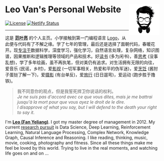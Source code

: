 # Leo Van's Personal Website <img src="static/images/web/icon-192x192.png" align="right" alt="logo" height = "100" style = "border: none; float: right;">

[![License](https://img.shields.io/badge/license-CC%20BY--NC--SA%204.0-blue.svg)](LICENSE)
[![Netlify Status](https://img.shields.io/netlify/31711b31-e001-4d26-95d3-695f6cd58039)](https://app.netlify.com/sites/leovan/deploys)

---

这是 [**范叶亮**](https://leovan.me) 的个人主页。小学接触到第一门编程语言 [Logo](https://zh.wikipedia.org/wiki/Logo_(程序语言))，从此便与代码有了不解之缘。学了七年的管理，最后还是选择了面朝代码，春暖花开。现[专注于](https://leovan.me/cn/resume/)数据科学，深度学习，强化学习，自然语言处理，复杂网络，知识图谱，因果推断和逻辑推理等领域的产品和技术。好[读书](https://leovan.me/books/) (多为闲书)，善[思考](https://leovan.me/categories/思考/) (没事乱想)，学了多年绘画，虽不再执笔，但对美仍有追求。对生活拥有无限的向往，爱音乐 (民谣，乡村)，爱[影视](https://leovan.me/videos/) (一切军事相关，热爱和平的伪军迷)，爱[烹饪](https://leovan.me/cooking/) (酱肘子蛋挞了解一下)，爱[摄影](https://leovan.me/photography/) (有台单反)，爱[旅行](https://leovan.me/categories/旅行/) (日日遛弯)，爱运动 (跑步胜于撸铁)。

> 我不同意你的观点，但是我誓死捍卫你说话的权利。  
> _Je ne suis pas d'accord avec ce que vous dites, mais je me battrai jusqu'à la mort pour que vous ayez le droit de le dire._  
> _I disapprove of what you say, but I will defend to the death your right to say it._

I'm [**Leo (Fan Yeliang)**](https://leovan.me). I got my master degree of management in 2012. My current [research pursuit](https://leovan.me/en/resume/) is Data Science, Deep Learning, Reinforcement Learning, Natural Language Processing, Complex Network, Knowledge Graph, Causal Inference and Reasoning. I like reading, thinking, music, movie, cooking, photography and fitness. Since all these things make me feel be loved by this world. Trying to live in the real moments, and watching life goes on and on ...
